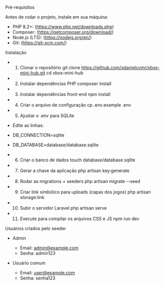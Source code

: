 Pré-requisitos

Antes de rodar o projeto, instale em sua máquina:

- PHP 8.2+: (https://www.php.net/downloads.php)  
- Composer: (https://getcomposer.org/download/)  
- Node.js (LTS): (https://nodejs.org/en/)
- Git: (https://git-scm.com/)  


Instalação


- 1. Clonar o repositório
git clone https://github.com/xdanielcvmr/xbox-mini-hub.git
cd xbox-mini-hub

- 2. Instalar dependências PHP
composer install

- 3. Instalar dependências front-end
npm install

- 4. Criar o arquivo de configuração
cp .env.example .env

- 5. Ajustar o .env para SQLite
- Edite as linhas:
- DB_CONNECTION=sqlite
- DB_DATABASE=database/database.sqlite

- 6. Criar o banco de dados
touch database/database.sqlite

- 7. Gerar a chave da aplicação
php artisan key:generate

- 8. Rodar as migrations + seeders
php artisan migrate --seed

- 9. Criar link simbólico para uploads (capas dos jogos)
php artisan storage:link

- 10. Subir o servidor Laravel
php artisan serve

- 11. Execute para compilar os arquivos CSS e JS
npm run dev

Usuários criados pelo seeder

- Admin
  - Email: admin@example.com
  - Senha: admin123

- Usuário comum
  - Email: user@example.com
  - Senha: senha123